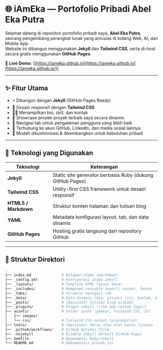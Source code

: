 # 🌐 iAmEka — Portofolio Pribadi Abel Eka Putra

Selamat datang di repositori portofolio pribadi saya, **Abel Eka Putra**, seorang pengembang perangkat lunak yang antusias di bidang Web, AI, dan Mobile App.  
Website ini dibangun menggunakan **Jekyll** dan **Tailwind CSS**, serta di-host secara gratis menggunakan **GitHub Pages**.

🔗 **Live Demo**: [[https://iameka.github.io](https://iameka.github.io](https://iameka.github.io/))

---

## ✨ Fitur Utama

- ⚡ Dibangun dengan **Jekyll** (GitHub Pages Ready)
- 🎨 Desain responsif dengan **Tailwind CSS**
- 🧑‍💻 Menampilkan bio, skill, dan kontak
- 📁 Showcase proyek-proyek terbaik saya secara dinamis
- 🧭 Navigasi tab untuk pengalaman pengguna yang lebih baik
- 🔗 Terhubung ke akun GitHub, LinkedIn, dan media sosial lainnya
- 📄 Mudah dikustomisasi & dikembangkan untuk kebutuhan pribadi

---

## 🔧 Teknologi yang Digunakan

| Teknologi        | Keterangan                                                |
|------------------|-----------------------------------------------------------|
| **Jekyll**       | Static site generator berbasis Ruby (dukung GitHub Pages) |
| **Tailwind CSS** | Utility-first CSS framework untuk desain responsif        |
| **HTML5 / Markdown** | Struktur konten halaman dan tulisan blog            |
| **YAML**         | Metadata konfigurasi layout, tab, dan data dinamis        |
| **GitHub Pages** | Hosting gratis langsung dari repository GitHub            |

---

## 📁 Struktur Direktori

```bash
.
├── index.md              # Halaman utama (markdown)
├── _config.yml           # Konfigurasi utama Jekyll
├── _layouts/             # Template HTML layout dasar
├── _includes/            # Komponen reusable seperti navbar, footer
├── _tabs/                # Struktur navigasi tab
├── _data/                # Data dinamis (bio, project list, kontak, dll)
├── _posts/               # (Opsional) Tulisan blog pribadi
├── _plugins/             # Plugin Jekyll (jika ada custom logic)
├── assets/               # Folder asset (gambar, Tailwind CSS, JS)
│   ├── images/
│   └── css/              # Tailwind CSS output (precompiled)
├── tools/                # (Opsional) Skrip atau alat bantu lainnya
├── .github/workflows/    # GitHub Actions CI/CD
├── .nojekyll             # Disable Jekyll default GitHub Pages
├── Gemfile               # Dependensi Ruby/Jekyll
└── README.md             # Dokumentasi proyek ini
